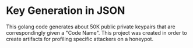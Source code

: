 # Key Generation in JSON
This golang code generates about 50K public private keypairs that are correspondingly given a "Code Name".  This project was created in order to create artifacts for profiling specific attackers on a honeypot.
## 
